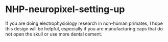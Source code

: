 # NHP-neuropixel-setting-up
If you are doing electrophysiology research in non-human primates, I hope this design will be helpful, especially if you are manufacturing caps that do not open the skull or use more dental cement.
